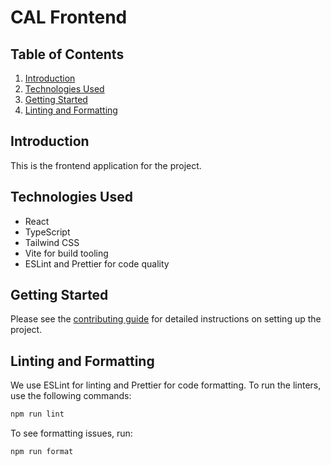 # CAL Frontend

## Table of Contents

1. [Introduction](#introduction)
2. [Technologies Used](#technologies-used)
3. [Getting Started](#getting-started)
4. [Linting and Formatting](#linting-and-formatting)

## Introduction

This is the frontend application for the project.

## Technologies Used

- React
- TypeScript
- Tailwind CSS
- Vite for build tooling
- ESLint and Prettier for code quality

## Getting Started

Please see the [contributing guide](../docs/CONTRIBUTING.md) for detailed instructions on setting up the project.

## Linting and Formatting

We use ESLint for linting and Prettier for code formatting. To run the linters, use the following commands:

```sh
npm run lint
```

To see formatting issues, run:
```sh
npm run format
```

